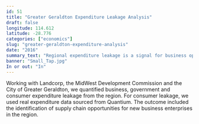 ```yaml
---
id: 51
title: "Greater Geraldton Expenditure Leakage Analysis"
draft: false
longitude: 114.612
latitude: -28.776
categories: ["economics"]
slug: "greater-geraldton-expenditure-analysis"
date: "2016"
summary_text: "Regional expenditure leakage is a signal for business opportunity"
banner: "Small_Tap.jpg"
In or out: "In"
---
```


Working with Landcorp, the MidWest Development Commission and the City of Greater Geraldton, we quantified business, government and consumer expenditure leakage from the region. For consumer leakage, we used real expenditure data sourced from Quantium. The outcome included the identification of supply chain opportunities for new business enterprises in the region.
